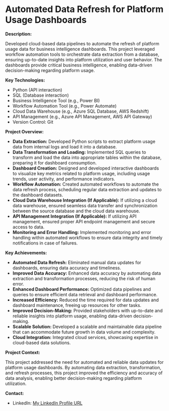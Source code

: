 # Automated Data Refresh for Platform Usage Dashboards

**Description:**

Developed cloud-based data pipelines to automate the refresh of platform usage data for business intelligence dashboards. This project leveraged workflow automation tools to orchestrate data extraction from a database, ensuring up-to-date insights into platform utilization and user behavior. The dashboards provide critical business intelligence, enabling data-driven decision-making regarding platform usage.

**Key Technologies:**

* Python (API interaction)
* SQL (Database interaction)
* Business Intelligence Tool (e.g., Power BI)
* Workflow Automation Tool (e.g., Power Automate)
* Cloud Data Warehouse (e.g., Azure SQL Database, AWS Redshift)
* API Management (e.g., Azure API Management, AWS API Gateway)
* Version Control: Git

**Project Overview:**

* **Data Extraction:** Developed Python scripts to extract platform usage data from internal logs and load it into a database.
* **Data Transformation and Loading:** Implemented SQL queries to transform and load the data into appropriate tables within the database, preparing it for dashboard consumption.
* **Dashboard Creation:** Designed and developed interactive dashboards to visualize key metrics related to platform usage, including usage trends, user activity, and performance indicators.
* **Workflow Automation:** Created automated workflows to automate the data refresh process, scheduling regular data extraction and updates to the dashboard datasets.
* **Cloud Data Warehouse Integration (If Applicable):** If utilizing a cloud data warehouse, ensured seamless data transfer and synchronization between the source database and the cloud data warehouse.
* **API Management Integration (If Applicable):** If utilizing API management, ensured proper API endpoint management and secure access to data.
* **Monitoring and Error Handling:** Implemented monitoring and error handling within automated workflows to ensure data integrity and timely notifications in case of failures.

**Key Achievements:**

* **Automated Data Refresh:** Eliminated manual data updates for dashboards, ensuring data accuracy and timeliness.
* **Improved Data Accuracy:** Enhanced data accuracy by automating data extraction and transformation processes, reducing the risk of human error.
* **Enhanced Dashboard Performance:** Optimized data pipelines and queries to ensure efficient data retrieval and dashboard performance.
* **Increased Efficiency:** Reduced the time required for data updates and dashboard maintenance, freeing up resources for other tasks.
* **Improved Decision-Making:** Provided stakeholders with up-to-date and reliable insights into platform usage, enabling data-driven decision-making.
* **Scalable Solution:** Developed a scalable and maintainable data pipeline that can accommodate future growth in data volume and complexity.
* **Cloud Integration:** Integrated cloud services, showcasing expertise in cloud-based data solutions.

**Project Context:**

This project addressed the need for automated and reliable data updates for platform usage dashboards. By automating data extraction, transformation, and refresh processes, this project improved the efficiency and accuracy of data analysis, enabling better decision-making regarding platform utilization.

**Contact:**

* LinkedIn: [My LinkedIn Profile URL](https://www.linkedin.com/in/kamalakarpeta/)
